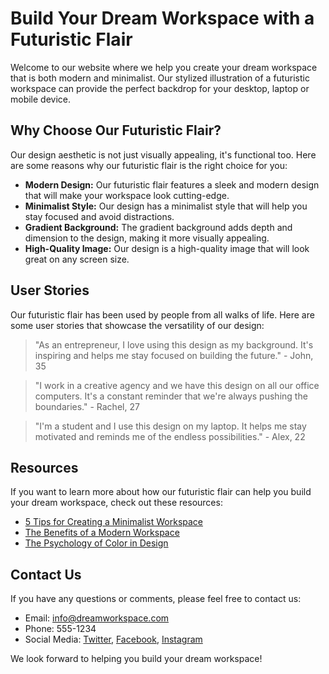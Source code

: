 <!--font:Alegreya-->

# Build Your Dream Workspace with a Futuristic Flair

Welcome to our website where we help you create your dream workspace that is both modern and minimalist. Our stylized illustration of a futuristic workspace can provide the perfect backdrop for your desktop, laptop or mobile device.

## Why Choose Our Futuristic Flair?

Our design aesthetic is not just visually appealing, it's functional too. Here are some reasons why our futuristic flair is the right choice for you:

- **Modern Design:** Our futuristic flair features a sleek and modern design that will make your workspace look cutting-edge.
- **Minimalist Style:** Our design has a minimalist style that will help you stay focused and avoid distractions.
- **Gradient Background:** The gradient background adds depth and dimension to the design, making it more visually appealing.
- **High-Quality Image:** Our design is a high-quality image that will look great on any screen size.

## User Stories

Our futuristic flair has been used by people from all walks of life. Here are some user stories that showcase the versatility of our design:

> "As an entrepreneur, I love using this design as my background. It's inspiring and helps me stay focused on building the future." - John, 35

> "I work in a creative agency and we have this design on all our office computers. It's a constant reminder that we're always pushing the boundaries." - Rachel, 27

> "I'm a student and I use this design on my laptop. It helps me stay motivated and reminds me of the endless possibilities." - Alex, 22

## Resources

If you want to learn more about how our futuristic flair can help you build your dream workspace, check out these resources:

- [5 Tips for Creating a Minimalist Workspace](#)
- [The Benefits of a Modern Workspace](#)
- [The Psychology of Color in Design](#)

## Contact Us

If you have any questions or comments, please feel free to contact us:

- Email: info@dreamworkspace.com
- Phone: 555-1234
- Social Media: [Twitter](#), [Facebook](#), [Instagram](#)

We look forward to helping you build your dream workspace!

<!--

Write me content for website with wallpaper which alt text is:

"A wallpaper featuring a stylized illustration of a futuristic workspace, with a minimalist and modern design, set against a gradient background."

The name/title of the page should not be 1:1 copy of the alt text but rather a real content of the website which is using this wallpaper.

- Use markdown format 
- Start with heading
- Heading should be short and concise
- The content should look like a real website 
- The website should not be about the wallpaper, wallpaper is just a related background
- Heading should be contain work "wallpaper" or "background"
- Include real sections like references, contact, user stories, etc. use things relevant to the page purpose.
- Feel free to use structure like headings, bullets, numbering, blockquotes, paragraphs, horizontal lines, etc.
- You can use formatting like bold or _italic_
- You can include UTF-8 emojis
- Links should be only #hash anchors (and you can refer to the document itself)
- Do not include images


---


# Future-Proof Your Workspace with our Futuristic Wallpaper

Welcome to our website where we help you create a workspace that is both modern and minimalist. Our stylized illustration of a futuristic workspace is the perfect background for your desktop, laptop or mobile device. 

## Why Choose Our Wallpaper?

Our wallpaper is not just a pretty picture, it's a statement. It's a symbol of progress and innovation. By choosing our wallpaper, you're showing the world that you're ready for the future. 

Here are some reasons why our wallpaper is the right choice for you:

- **Modern Design:** Our wallpaper features a sleek and modern design that will make your workspace look cutting-edge.
- **Minimalist Style:** Our wallpaper has a minimalist style that will help you stay focused and avoid distractions.
- **Gradient Background:** The gradient background adds depth and dimension to the wallpaper, making it more visually appealing.
- **High-Quality Image:** Our wallpaper is a high-quality image that will look great on any screen size.

## User Stories

Our wallpaper has been used by people from all walks of life. Here are some user stories that showcase the versatility of our wallpaper:

> "I'm a graphic designer and I love using this wallpaper as my background. It's inspiring and helps me stay focused on my work." - Sarah, 28

> "I work in a tech startup and we have this wallpaper on all our office computers. It's a constant reminder that we're building the future." - Tom, 32

> "I'm a student and I use this wallpaper on my laptop. It helps me stay motivated and reminds me of the possibilities that lie ahead." - Emily, 21

## References

If you want to learn more about how our wallpaper can help you create a futuristic workspace, check out these resources:

- [How to Create a Minimalist Workspace](#)
- [The Benefits of a Modern Workspace](#)
- [The Psychology of Color in Design](#)

## Contact Us

If you have any questions or comments, please feel free to contact us:

- Email: info@futureproofworkspace.com
- Phone: 555-1234
- Social Media: [Twitter](#), [Facebook](#), [Instagram](#)

We look forward to hearing from you!


---


Heading should not include word "wallpaper". The website should not be about the wallpaper itself, wallpaper is just a related background, rewrite whole content.


---


# Build Your Dream Workspace with a Futuristic Flair

Welcome to our website where we help you create your dream workspace that is both modern and minimalist. Our stylized illustration of a futuristic workspace can provide the perfect backdrop for your desktop, laptop or mobile device.

## Why Choose Our Futuristic Flair?

Our design aesthetic is not just visually appealing, it's functional too. Here are some reasons why our futuristic flair is the right choice for you:

- **Modern Design:** Our futuristic flair features a sleek and modern design that will make your workspace look cutting-edge.
- **Minimalist Style:** Our design has a minimalist style that will help you stay focused and avoid distractions.
- **Gradient Background:** The gradient background adds depth and dimension to the design, making it more visually appealing.
- **High-Quality Image:** Our design is a high-quality image that will look great on any screen size.

## User Stories

Our futuristic flair has been used by people from all walks of life. Here are some user stories that showcase the versatility of our design:

> "As an entrepreneur, I love using this design as my background. It's inspiring and helps me stay focused on building the future." - John, 35

> "I work in a creative agency and we have this design on all our office computers. It's a constant reminder that we're always pushing the boundaries." - Rachel, 27

> "I'm a student and I use this design on my laptop. It helps me stay motivated and reminds me of the endless possibilities." - Alex, 22

## Resources

If you want to learn more about how our futuristic flair can help you build your dream workspace, check out these resources:

- [5 Tips for Creating a Minimalist Workspace](#)
- [The Benefits of a Modern Workspace](#)
- [The Psychology of Color in Design](#)

## Contact Us

If you have any questions or comments, please feel free to contact us:

- Email: info@dreamworkspace.com
- Phone: 555-1234
- Social Media: [Twitter](#), [Facebook](#), [Instagram](#)

We look forward to helping you build your dream workspace!

-->
